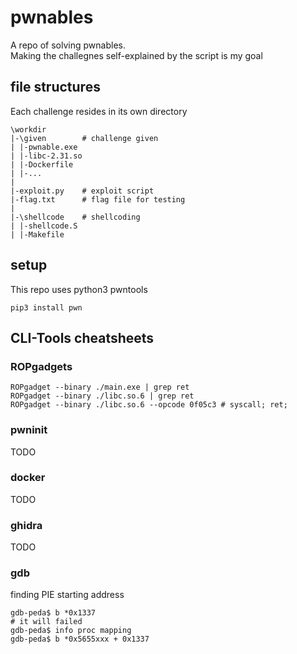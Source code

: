 # pwnables
A repo of solving pwnables.  
Making the challegnes self-explained by the script is my goal


## file structures
Each challenge resides in its own directory
```
\workdir
|-\given        # challenge given
| |-pwnable.exe
| |-libc-2.31.so
| |-Dockerfile
| |-...
|
|-exploit.py    # exploit script
|-flag.txt      # flag file for testing
|
|-\shellcode    # shellcoding
| |-shellcode.S
| |-Makefile
```

## setup
This repo uses python3 pwntools 
```
pip3 install pwn
```

## CLI-Tools cheatsheets

### ROPgadgets
```
ROPgadget --binary ./main.exe | grep ret
ROPgadget --binary ./libc.so.6 | grep ret
ROPgadget --binary ./libc.so.6 --opcode 0f05c3 # syscall; ret;
```

### pwninit
TODO

### docker
TODO

### ghidra
TODO

### gdb
finding PIE starting address
```
gdb-peda$ b *0x1337
# it will failed
gdb-peda$ info proc mapping
gdb-peda$ b *0x5655xxx + 0x1337
```
